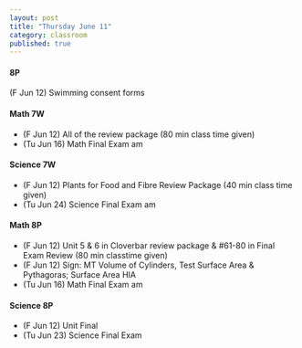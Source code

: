 ```yaml
---
layout: post
title: "Thursday June 11"
category: classroom
published: true
---
```

#### 8P
(F Jun 12) Swimming consent forms 

#### Math 7W
* (F Jun 12) All of the review package (80 min class time given)
* (Tu Jun 16) Math Final Exam am

#### Science 7W
* (F Jun 12) Plants for Food and Fibre Review Package (40 min class time given)
* (Tu Jun 24) Science Final Exam am

#### Math 8P
* (F Jun 12) Unit 5 & 6 in Cloverbar review package & #61-80 in Final Exam Review (80 min classtime given) 
* (F Jun 12) Sign: MT Volume of Cylinders, Test Surface Area & Pythagoras; Surface Area HIA 
* (Tu Jun 16) Math Final Exam am

#### Science 8P
* (F Jun 12) Unit Final
* (Tu Jun 23) Science Final Exam
